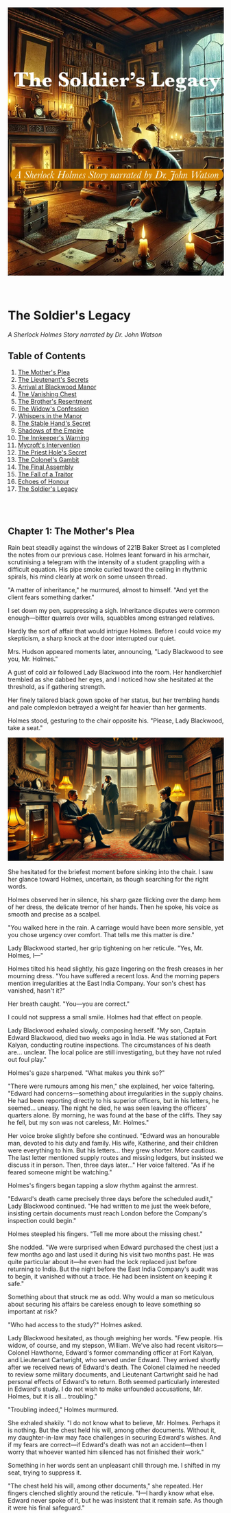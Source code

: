 
<br><br><br><br><br><br><br><br><br><br><br><br><br><br><br><br><br><br><br><br><br>

<br><br><br>
![Cover](https://raw.githubusercontent.com/cranjesh/images-test/refs/heads/main/CoverImageText.webp)
<br><br><br>

# The Soldier's Legacy
*A Sherlock Holmes Story narrated by Dr. John Watson*

## Table of Contents
1. [The Mother's Plea](#chapter-1-the-mothers-plea)
2. [The Lieutenant's Secrets](#chapter-2-the-lieutenants-secrets) 
3. [Arrival at Blackwood Manor](#chapter-3-arrival-at-blackwood-manor)
4. [The Vanishing Chest](#chapter-4-the-vanishing-chest)
5. [The Brother's Resentment](#chapter-5-the-brothers-resentment)
6. [The Widow's Confession](#chapter-6-the-widows-confession)
7. [Whispers in the Manor](#chapter-7-whispers-in-the-manor)
8. [The Stable Hand's Secret](#chapter-8-the-stable-hands-secret)
9. [Shadows of the Empire](#chapter-9-shadows-of-the-empire)
10. [The Innkeeper's Warning](#chapter-10-the-innkeepers-warning)
11. [Mycroft's Intervention](#chapter-11-mycrofts-intervention)
12. [The Priest Hole's Secret](#chapter-12-the-priest-holes-secret)
13. [The Colonel's Gambit](#chapter-13-the-colonels-gambit)
14. [The Final Assembly](#chapter-14-the-final-assembly)
15. [The Fall of a Traitor](#chapter-15-the-fall-of-a-traitor)
16. [Echoes of Honour](#chapter-16-echoes-of-honour)
17. [The Soldier's Legacy](#chapter-17-the-soldiers-legacy)

<br><br>
## Chapter 1: The Mother's Plea

Rain beat steadily against the windows of 221B Baker Street as I completed the notes from our previous case. Holmes leant forward in his armchair, scrutinising a telegram with the intensity of a student grappling with a difficult equation. His pipe smoke curled toward the ceiling in rhythmic spirals, his mind clearly at work on some unseen thread.

"A matter of inheritance," he murmured, almost to himself. "And yet the client fears something darker."

I set down my pen, suppressing a sigh. Inheritance disputes were common enough—bitter quarrels over wills, squabbles among estranged relatives. 

Hardly the sort of affair that would intrigue Holmes. Before I could voice my skepticism, a sharp knock at the door interrupted our quiet.

Mrs. Hudson appeared moments later, announcing, "Lady Blackwood to see you, Mr. Holmes."

A gust of cold air followed Lady Blackwood into the room. Her handkerchief trembled as she dabbed her eyes, and I noticed how she hesitated at the threshold, as if gathering strength.

Her finely tailored black gown spoke of her status, but her trembling hands and pale complexion betrayed a weight far heavier than her garments.

Holmes stood, gesturing to the chair opposite his. "Please, Lady Blackwood, take a seat."

![Lady Blackwood's Visit](https://raw.githubusercontent.com/cranjesh/images-test/refs/heads/main/Chapter1A.webp)

She hesitated for the briefest moment before sinking into the chair. I saw her glance toward Holmes, uncertain, as though searching for the right words.

Holmes observed her in silence, his sharp gaze flicking over the damp hem of her dress, the delicate tremor of her hands. Then he spoke, his voice as smooth and precise as a scalpel.  

"You walked here in the rain. A carriage would have been more sensible, yet you chose urgency over comfort. That tells me this matter is dire."  

Lady Blackwood started, her grip tightening on her reticule. "Yes, Mr. Holmes, I—"  

Holmes tilted his head slightly, his gaze lingering on the fresh creases in her mourning dress. "You have suffered a recent loss. And the morning papers mention irregularities at the East India Company. Your son's chest has vanished, hasn't it?"  

Her breath caught. "You—you are correct."  

I could not suppress a small smile. Holmes had that effect on people.  

Lady Blackwood exhaled slowly, composing herself. "My son, Captain Edward Blackwood, died two weeks ago in India. He was stationed at Fort Kalyan, conducting routine inspections. The circumstances of his death are... unclear. The local police are still investigating, but they have not ruled out foul play."  

Holmes's gaze sharpened. "What makes you think so?"  

"There were rumours among his men," she explained, her voice faltering. "Edward had concerns—something about irregularities in the supply chains. He had been reporting directly to his superior officers, but in his letters, he seemed... uneasy. The night he died, he was seen leaving the officers' quarters alone. By morning, he was found at the base of the cliffs. They say he fell, but my son was not careless, Mr. Holmes."  

Her voice broke slightly before she continued. "Edward was an honourable man, devoted to his duty and family. His wife, Katherine, and their children were everything to him. But his letters... they grew shorter. More cautious. The last letter mentioned supply routes and missing ledgers, but insisted we discuss it in person. Then, three days later..." Her voice faltered. "As if he feared someone might be watching."  

Holmes's fingers began tapping a slow rhythm against the armrest.  

"Edward's death came precisely three days before the scheduled audit," Lady Blackwood continued. "He had written to me just the week before, insisting certain documents must reach London before the Company's inspection could begin."  

Holmes steepled his fingers. "Tell me more about the missing chest."  

She nodded. "We were surprised when Edward purchased the chest just a few months ago and last used it during his visit two months past. He was quite particular about it—he even had the lock replaced just before returning to India. But the night before the East India Company's audit was to begin, it vanished without a trace. He had been insistent on keeping it safe."  

Something about that struck me as odd. Why would a man so meticulous about securing his affairs be careless enough to leave something so important at risk?  

"Who had access to the study?" Holmes asked.  

Lady Blackwood hesitated, as though weighing her words. "Few people. His widow, of course, and my stepson, William. We've also had recent visitors—Colonel Hawthorne, Edward's former commanding officer at Fort Kalyan, and Lieutenant Cartwright, who served under Edward. They arrived shortly after we received news of Edward's death. The Colonel claimed he needed to review some military documents, and Lieutenant Cartwright said he had personal effects of Edward's to return. Both seemed particularly interested in Edward's study. I do not wish to make unfounded accusations, Mr. Holmes, but it is all... troubling."  

"Troubling indeed," Holmes murmured.  

She exhaled shakily. "I do not know what to believe, Mr. Holmes. Perhaps it is nothing. But the chest held his will, among other documents. Without it, my daughter-in-law may face challenges in securing Edward's wishes. And if my fears are correct—if Edward's death was not an accident—then I worry that whoever wanted him silenced has not finished their work."  

Something in her words sent an unpleasant chill through me. I shifted in my seat, trying to suppress it.  

"The chest held his will, among other documents," she repeated. Her fingers clenched slightly around the reticule. "I—I hardly know what else. Edward never spoke of it, but he was insistent that it remain safe. As though it were his final safeguard."  

I glanced at Holmes, expecting him to reassure her, to dismiss her concerns as unwarranted. But his expression had darkened, his gaze distant.  

"You seem particularly interested in them," I remarked, sensing Holmes's mind already working beyond what had been said.  

Holmes remained by the window, fingers tapping a slow rhythm against the glass. His eyes flicked toward the rain-darkened streets, but his thoughts had already turned elsewhere.  

"Holmes?" I prompted.  

He did not respond immediately. Instead, he walked to the window, staring out at the rain-soaked streets. "A name caught my attention. I recall reading it in connection with a military scandal some months ago. A man of questionable integrity, if memory serves."  

He tapped his fingers against the armrest, his gaze sharpening. "Watson, your experience in the military will be of use here. I need details from Edward's colleagues—who he trusted, who he feared, and who might have wanted him silenced."

Lady Blackwood's voice broke through the quiet. "And the chest, Mr. Holmes? Do you believe it will be found?"  

Holmes turned to her, his expression unreadable. "You may expect us at Blackwood Manor tomorrow. The chest will be found, Lady Blackwood."  

She exhaled slowly, her fingers tightening around the reticule in her lap. The relief on her face was evident, yet I could not shake the feeling that Holmes had already seen beyond the surface of this case.  

As the fire crackled in the hearth, I found myself watching him closely. He had not dismissed the missing chest as a simple inheritance matter. Nor had he asked after the will or financial disputes. His focus had been elsewhere—from the moment Lady Blackwood had spoken.  

And in that moment, I realised something unsettling.  

I had thought this was merely a matter of inheritance. But Holmes's silence told me otherwise.  

The chest was more than a relic—it was a message, waiting to be read.

## Chapter 2: The Lieutenant's Secrets

Holmes’s network of informants had revealed that Lieutenant Cartwright was stationed near Blackwood Manor—a coincidence too pointed to ignore.

Through mist-shrouded carriage windows, I watched as London’s grey suburbs gave way to the garrison’s stark brick buildings. The rhythmic thud of hooves against cobblestones slowed as we neared the barracks.  The air here was different – less fog, more the sharp tang of polished metal and horseflesh.  Soldiers, their faces grim and set, moved with a practiced, almost mechanical precision.

![Chapter 5 A](https://raw.githubusercontent.com/cranjesh/images-test/refs/heads/main/Chapter5A.webp)

The room was unnervingly tidy. Reports were stacked with military exactitude on the desk, a locked dispatch box beside them. Cartwright’s uniform lay folded with similar precision, as if ready for immediate inspection. The sharp call of the evening bugle pierced the silence.

Holmes’s gaze flickered across the room before settling on Cartwright. He remained standing, arms clasped behind his back, his posture suggesting a man on edge.

“You’re uneasy, Lieutenant,” Holmes observed, his voice low. “Not about our presence, but about what we might already know.”

Cartwright stiffened, his jaw tightening almost imperceptibly.  He gestured towards two chairs, the movement jerky and uncoordinated. “I shall assist to the best of my ability, Mr. Holmes, though I’m uncertain what intelligence I can provide.”

Holmes fixed him with a piercing stare. “Let’s start with Captain Blackwood’s final days. What did you observe?”

Cartwright’s fingers twitched almost imperceptibly, then stilled. He cleared his throat. “The Captain maintained his usual exactitude in his duties, sir, but in those final weeks, his demeanour altered. He appeared…preoccupied. Protocol prevented me from inquiring further.”

As he spoke, I noted something odd. His voice was steady, controlled—but his hands betrayed him. The slight tremor in his fingers, the way he pressed them together as if willing them still, did not go unnoticed.

“The Captain was an honourable man,” Cartwright continued, his gaze flickering towards the locked dispatch box. “Perhaps too honourable for what he discovered.”

“And on the night of his death?” Holmes challenged, his gaze sharp as a scalpel.

Cartwright’s posture tightened. “Colonel Hawthorne hosted a dinner at the officers’ mess. The Captain departed early, citing urgent correspondence. The following morning…” He paused, his gaze returning to the dispatch box. “We discovered him at the base of the cliffs.”

Holmes’s eyes narrowed. “Do you suspect foul play?”

Cartwright’s gaze flicked—just briefly—towards the locked dispatch box before he replied. “The evidence remains inconclusive, sir. However, the Captain had expressed concerns regarding supply record discrepancies. He never named specific officers, but his caution regarding Colonel Hawthorne was…notable.”

Holmes leaned forward. “You visited Blackwood Manor last week, delivering Edward’s personal effects. What exactly did you bring?”

“Per regulations, sir: his compass, correspondence, and personal journal.”

“And the chest?”

Cartwright hesitated, his gaze darting nervously around the room before settling once more on the dispatch box. The pause was minute, but telling.

“I knew of it,” he admitted, his voice barely a whisper. “The Captain kept important documents inside. And now it’s been stolen.”

Holmes’s expression did not change. “Do you have any suspicions, Lieutenant?”

Cartwright’s jaw tightened.  He looked away, as if trying to avoid Holmes’s gaze. “It’s not my place to speculate, sir.”

Holmes’s voice was quiet. “Not your place, or not safe to?”

A flicker of something—doubt, fear—passed across Cartwright’s face. Gone as quickly as it came.

Holmes studied him a moment longer, then exhaled. “Very well, Lieutenant. We’ll speak again.”

As we stepped into the corridor, I glanced back. Cartwright remained seated, his gaze locked on the locked dispatch box.

The moment we were out of earshot, I turned to Holmes. “He’s hiding something.”

Holmes allowed himself the faintest smile. “And next time, Watson, he won’t have a choice.”

## Chapter 3: Arrival at Blackwood Manor

![Chapter 2 A](https://raw.githubusercontent.com/cranjesh/images-test/refs/heads/main/Chapter2A.webp)

Blackwood Manor loomed through the thick mist, a hulking silhouette against the grey.  The stone façade, slick with damp, seemed to absorb the weak light, its weight of centuries pressing down on the very air.  The mist muffled all sound save for the soft drip of moisture from the eaves and the distant, mournful cry of a raven.

Holmes trailed his fingers along the dark, intricately carved wood paneling as we were led inside. The air within the manor was heavy, redolent with the scent of damp stone and something indefinably ancient. The solemn butler moved silently ahead, his footsteps swallowed by the thick carpets. He paused at the threshold of the dimly lit drawing room.  The fire in the hearth offered a flickering, unreliable warmth, its light painting the room in shifting shadows that danced across Lady Blackwood’s mourning dress.

"Thank you for coming, Mr. Holmes," she whispered, her voice barely a breath.

![BlackwoodManorPlan](https://raw.githubusercontent.com/cranjesh/images-test/refs/heads/main/BlackwoodManorPlan.webp)

Holmes gave a small nod, his sharp gaze sweeping the room, registering every detail in an instant. His fingers traced faint scratches on the floor near the hearth. Without a word, he crouched, brushing dust from the marks.



<br><br><br>
<br><br><br>
## Chapter 4: The Vanishing Chest

Lady Blackwood led us down a narrow corridor, the air growing heavy with the scent of dust and disuse. A palpable stillness hung over the study, as if it had been frozen in time since the chest vanished. 

Holmes moved with quiet precision, his gloved fingers brushing lightly over the supply ledger on the desk.

![Study](https://raw.githubusercontent.com/cranjesh/images-test/refs/heads/main/Study.webp)

"This study was my son's favourite room," Lady Blackwood explained, her voice a hushed whisper. 

She continued, "He always felt a connection to its history. This manor, you know, has its secrets. The wine cellar, well, it's rather extensive. Edward used to joke that it could hide a small army. Every room, every closet, even the extensive wine cellar, has been examined. We found nothing."

Lady Blackwood hesitated before continuing. "Edward often spoke of the house’s old secrets. He once told me that in the days of the Reformation, this very manor held hiding places for priests fleeing persecution—hidden passages, concealed compartments. He joked that one could lose a fortune in this house and never find it again."

Holmes’s brow lifted slightly. "A house built to hide things. Most intriguing."

Holmes flipped through the ledger, his brow furrowing. "Curious. These numbers don’t align with standard military provisions. Your son was tracking something far more significant, Lady Blackwood."

Lady Blackwood stiffened, her hands clenching at her sides. "Significant? What do you mean?"

Holmes didn't answer immediately. Instead, he crouched near the floor, his fingers lightly tracing faint scratches in the thick dust. "Watson, observe."

I leaned in. The marks were subtle, but deliberate. "These scratches—" I began, then stopped, a prickle of unease running down my spine.

"They aren’t scuff marks from careless movement," Holmes stated, his voice low. "The chest wasn’t stolen. It was moved." He gestured toward the doorway. "And look—they stop abruptly at the threshold. Beyond this room, there is no further disturbance."

Lady Blackwood’s breath caught in a small gasp. "Then it may still be in the house?"

Holmes exhaled, a thoughtful expression on his face. "Not just possible—likely. If the chest had been taken out of the manor, we would expect a continued trail of scuff marks, at the very least. But there are none."

I frowned. "Then whoever moved it must have lifted it beyond this point?"

"Exactly," Holmes agreed.  "A casual thief would have dragged it—leaving an uneven trail. The absence of such marks indicates planning, precision... and intent."

He ran his fingers along the dark wood paneling near the fireplace, a faint smile playing on his lips. "Curious. There's a…subtle unevenness here."

"Unevenness?" I asked.

Holmes shrugged slightly. "A possibility. But I need to confirm something first. Come, Watson, I require a specific volume from the library. A treatise on Elizabethan architecture, if I recall correctly." He turned to Lady Blackwood. "Does the house have a library?"

"Yes, through the adjoining door."

Holmes exhaled, dusting off his gloves. "Then that is where we must look next."

![Chapter 2 B](https://raw.githubusercontent.com/cranjesh/images-test/refs/heads/main/Chapter2B.webp)

The library reeked of old paper and oak, the scent thick and musty. Towering shelves lined the walls, their shadows stretching long and distorted in the dim light.  Motes of dust danced in the single shaft of sunlight that pierced the gloom. Holmes entered first, his fingers brushing over the spines of the books as he moved toward the far wall.

Then, abruptly, he halted, his gaze fixed on the floor. "Curious."

I followed his gaze. "The dust—it’s been disturbed," I noted. "As though something large was moved and replaced."

"Not just moved—rotated," Holmes corrected, pointing to faint diagonal scratches on the wooden floor.

I crouched beside him, running my fingers along the marks. "Then the chest was placed here deliberately?"

"Yes, and more importantly—" Holmes ran a gloved hand lightly over the floorboards, his eyes narrowing. "The disturbance is recent, but look here—the dust has resettled unevenly."

I furrowed my brow. "That means it was here, but not for long?"

"Exactly." Holmes straightened, brushing off his hands. "This was not the final hiding place. It was left here temporarily, then moved again."

Lady Blackwood’s voice wavered, a hint of desperation creeping in. "This room hasn’t been touched in years."

Holmes’s gaze flicked up sharply. "Until recently."

A cold weight settled in my stomach. This was no common burglary. Someone within this house had taken the chest. Someone who knew exactly where to put it—if only for a short while.

Holmes turned, his expression darkening. "And they did not act alone."

I looked again at the disturbed dust, at the deliberate concealment of the chest’s absence. The implications were clear.

"The chest had not vanished. It had been hidden," I exhaled. "And whoever had hidden it was waiting—for what, I did not yet know."

## Chapter 5: The Brother's Resentment

The corridors of Blackwood Manor felt colder as Holmes and I made our way towards William Blackwood's study. Though the fire in the hallway sconces flickered steadily, a peculiar chill clung to the air—whether from the damp stone walls or the lingering unease in this house, I could not say.

![Chapter 4 A](https://raw.githubusercontent.com/cranjesh/images-test/refs/heads/main/Chapter4A.webp)

Inside, William's study was a stark contrast to Edward's orderly workspace. The room was cluttered with papers, ledgers stacked haphazardly, a half-filled brandy glass abandoned near an inkwell. A faint tang of pipe smoke lingered, mingling with the musty scent of old books. William himself stood by the window, arms crossed, staring out as though deep in thought.

At our entrance, he turned, his sharp features hardening.

"Mr. Holmes, Dr. Watson," he greeted tersely, gesturing to the chairs opposite his desk. "I assume this visit concerns my brother's untimely demise—or perhaps the inheritance?"

Holmes took a seat with calm precision. "Both, Mr. Blackwood. Specifically, the disappearance of your brother's chest and its implications for the estate."

William's lips curled into a sneer as he leaned back in his chair. "Implications for Katherine, you mean." He exhaled sharply. "Convenient, isn't it? The chest vanishes, the will goes missing, and suddenly, my dear sister-in-law's future is secured."

I frowned at the venom in his tone.

Holmes raised an eyebrow. "You suggest Katherine is involved?"

"Who else?" William shot back. "She gains everything if Edward's will is missing. And let's not ignore her prior... association with Lieutenant Cartwright. Who's to say Edward didn't discover something and decide to change his will?"

Holmes steepled his fingers. "Fascinating. And yet, I notice you are very specific about what Katherine stands to gain, but rather vague about what you stand to lose."

A flash of irritation crossed William's face, his fingers drumming briefly on the armrest, but he masked it quickly. "My father's decision to favour Edward over me was nothing short of favouritism." His voice was measured, but there was a cold undercurrent of resentment. "The estate should have been mine. I have fought for years to earn my place, while Edward... he was handed everything."

William swirled the brandy in his glass, a calculating look in his eyes. "Katherine's future isn't as secure as she thinks. The estate… it has other claimants." He paused, a subtle threat in his voice. "And I won't be denied."

Something in his phrasing made me uneasy.

Holmes remained impassive. "And yet, your brother's death has left you no closer to securing what you claim is rightfully yours. Tell me, do you believe his death was an accident?"

William hesitated, his gaze flickering toward the window. "Edward was many things, but careless wasn't one of them." His fingers tightened around the glass. "If you want my opinion, someone wanted him out of the way—and whoever it was, they succeeded."

Holmes studied him carefully. "Curious," he murmured.

"What is?" William asked sharply.

"You speak of your brother's death as though you know more than the official reports suggest. And yet, you did not attend the funeral, nor did you inquire about the investigation."

William's scowl deepened. "You think I had something to do with it?"

Holmes merely tilted his head slightly, allowing the silence to linger.

William exhaled sharply. He reached for his pipe but seemed to think better of it, his hand hovering over the tobacco pouch. Then, almost as an afterthought, he muttered, "Cartwright isn't the only one with blood on his hands. Ask about... Fort Kalyan's 'special shipments'."

I stiffened.

Holmes's expression remained neutral, but I could see the sharp flicker of interest in his eyes.

"Special shipments?" I echoed.

But William did not elaborate. He merely waved a hand dismissively. "Ask around. See what you find." The casualness of the gesture felt forced, too deliberate.

Holmes let the silence stretch.

Then, suddenly, William's expression shifted. His sneer faltered, and in its place, something almost imperceptible flickered in his eyes. Regret? No—something deeper.  He looked down at his hands, his fingers tracing the rim of his brandy glass.

"He wasn't always against me," he muttered, his voice barely audible. "When we were boys, he taught me to fix a pocket watch—patient, steady hands. Gave it to me on my fifteenth birthday. Said I'd learned well enough to keep it running myself."

His jaw tightened. "And yet, in the end, I was never meant to hold anything that mattered."

For a moment, the bitterness wavered, replaced by a flicker of something raw and vulnerable. Then, just as quickly, the mask returned.

Holmes said nothing, only watching.

As we stepped into the hallway, the firelight flickering across the polished floor, I exhaled, feeling the weight of the conversation settle over me.

"I almost believed him," I admitted.

Holmes's voice was quiet, but firm. "That was his intent, Watson."

I frowned. "Do you think he's lying?"

"Lying outright? No. But truth, when carefully placed, can be more dangerous than falsehood. He wants you to suspect Katherine, to believe she had the most to gain."

"And you don't?"

Holmes did not answer immediately. Instead, he glanced back at the door to William's study.

"I think William Blackwood is a man who expects to be doubted, Watson. And that is precisely why he does not lie outright. He lets truth and falsehood blur—until even the most rational man begins to doubt what he knows."

## Chapter 6: The Widow's Confession

Holmes sat in silence, his keen gaze sweeping the landscape. My thoughts were on Katherine Blackwood—the widow of a man whose death seemed far from ordinary.

As we walked into the drawing room, she stood to greet us. Her figure was slight yet composed, but her pale complexion and the dark circles beneath her eyes spoke of sleepless nights and deep grief. The flickering firelight cast long shadows across the room, accentuating the hollowness in her face.

Holmes inclined his head. "Mrs. Blackwood," he said, bowing slightly. "Thank you for meeting with us under such difficult circumstances."

"Mr. Holmes, Dr. Watson," she returned, her voice steady but low, though a slight tremor betrayed her composure. "Please, sit. I hardly know where to begin."

Holmes took a seat, his voice carrying its usual steadiness but with an unusual gentleness. "Wherever you feel most comfortable, madam. Perhaps with your late husband."

![Chapter 3 A](https://raw.githubusercontent.com/cranjesh/images-test/refs/heads/main/Chapter3A.webp)

She tightened her grip on the handkerchief clutched in her lap, the knuckles of her hand whitening.  When she spoke, her voice was measured, deliberate—but fragile beneath the surface.

"Edward was a devoted husband and father—principled, kind. The official report of his death—a fall from the cliffs—" Katherine hesitated, exhaling sharply. She pressed her fingers to her lips as if stopping the word from escaping. "It doesn't feel right."

I studied her carefully. Grief was etched in every line of her face, in the way she held herself, in the almost imperceptible tremor in her hand.  There was something else too—a quiet exhaustion, as if she had spent the past weeks fighting battles no one else could see.

Holmes exhaled slowly. "The missing chest—tell me about it."

Her composure wavered for a second, her breath catching in her throat.  "It was locked, kept in his study among his other belongings. Three nights ago, it vanished. The only ones present were William, Colonel Hawthorne, and Lieutenant Cartwright."

Holmes's gaze flickered slightly. "William. Your husband's brother. You mentioned his resentment?"

She gave a short, bitter nod. "He was furious when the estate passed to Edward. He believes it rightfully his, as the eldest son. But the will was clear. Edward's father had his reasons."

Holmes studied her, his voice measured. "Did William's behaviour change recently? Any particular event that heightened his interest in the estate?"

Katherine frowned in thought, her brow furrowing. "Yes. It was around the time he began demanding to see Edward's documents. He accused my husband of hiding something."

Holmes's tone remained neutral, though his gaze sharpened. "And what did he believe Edward was hiding?"

She exhaled slowly, her shoulders slumping slightly.  "Something to do with our great-uncle's inheritance. When he died in India, William became convinced that there were undisclosed assets or properties that should have passed to the estate."

Holmes tapped his fingers together. "And Edward's response?"

"He dismissed it. Claimed William was chasing ghosts. But…" She hesitated, her gaze drifting towards the fireplace.  "Now that I think about it, he never explicitly denied having those documents."

Holmes nodded, his expression unreadable. "Most intriguing."

A hush settled over the room, thick with unspoken truths. Holmes had unearthed something deeper than a mere family dispute. Edward Blackwood had held a secret—one his brother was desperate to uncover. And now, it seemed, that secret had cost him his life.

Holmes sat forward slightly. "Mrs. Blackwood, Lieutenant Cartwright's concern for your welfare seems…particular."

Katherine's fingers twisted the handkerchief in her lap, the fabric creasing under the pressure.  "We were acquainted before Edward. Nothing more."

I caught something in her voice—not quite hesitation, not quite falsehood—something carefully chosen.

Holmes's expression did not change. "Yet his recent visits to the study—" He let the sentence linger, inviting her to fill the silence.

She did.

"He claimed to have Edward's personal effects." Her voice wavered slightly. "Old correspondence that needed returning."

Holmes studied her. "Correspondence that Edward had already seen?"

Katherine paled, her breath catching in her throat. Her fingers clenched around the letter in her lap—a movement so small I almost missed it.

"How did you—" She turned the letter over in her hands, her gaze distant. The firelight caught the edges of the worn paper, its seal faintly smudged.

"I read them at night sometimes," she murmured, her voice barely above a whisper. "Not for answers—just to remember his words before things changed."

She hesitated, her gaze falling to the letter in her lap.

"Edward never declared it outright, but he knew. Cartwright's attentions were persistent once, though I never encouraged them. Edward was not a jealous man, but he distrusted easily. I wonder now if his suspicions ran deeper than I realised."

Her fingers tightened slightly around the letter, the paper crinkling softly.

"His last letters were different. Shorter. Cautious. As if he feared he was writing for more than my eyes."

I watched her carefully. The grief was real, etched into her very being. The exhaustion was palpable.

Holmes's gaze softened. "Your husband suspected something, Mrs. Blackwood. I mean to find out what."

She met his gaze, her expression unreadable but firm.

"If he had reason to be wary, I fear it was not without cause."

The fire crackled softly, filling the silence that followed. Holmes studied her for a moment longer, then nodded.

Holmes rose to his feet and began pacing. I turned to Katherine and spoke quietly.

"And your children, Mrs. Blackwood? How are they faring?"

She gave a small, tired smile, the corners of her mouth turning down slightly. "They're young, Dr. Watson… too young to understand."

The sorrow in her voice was unmistakable.

I nodded, offering what little comfort words could provide. Holmes, ever perceptive, had paused his pacing and observed her for a moment before speaking again.

"Thank you, Mrs. Blackwood. You have been most helpful," Holmes said gently. "With your permission, we would like to speak with others now."

Katherine composed herself and nodded.

We took our leave, and as we walked through the manor's dimly lit corridors, I could not shake the weight of Lady Blackwood's words from our first meeting. "I must recover the chest—for Katherine, for my grandsons. Edward's wishes must be honoured."

The chest was more than inheritance—it was security. And though I trusted Katherine, until it was found, I could not rule out any possibility.

As we stepped into the hallway, I exhaled, my mind turning over what had been said.

"I believe her," I admitted.

Holmes nodded slightly. "She has no reason to deceive us, Watson. But she has reason to fear."

I frowned. "Then why do I feel as though we're still missing something?"

Holmes glanced back towards the drawing room. "Because we are."

I shivered.

Holmes did not suspect Katherine—but until the chest was found, her future—and the truth—remained uncertain.
<br><br><br>
<br><br><br>
<br><br><br>
<br><br><br>
## Chapter 7: Whispers in the Manor

The manor's corridors darkened as the evening wore on, gas lamps casting flickering shadows along the walls. The weight of the investigation settled over me—a sense that we were walking through the remnants of something far greater than a simple inheritance dispute.

As Holmes and I passed the dimly lit library, a voice cut through the hush—sharp, irritated.

"…Hanger," William Blackwood muttered with disdain. "The man's loyalties were always questionable. If anyone's meddling with the estate, it's him. He seemed loyal to Hawthorne for reasons I can't fathom." A bitter laugh followed. "They'll never pin anything on me. Not with Katherine parading her innocence and Cartwright lurking like a scolded child."

I remained still, my breath held, but the floor beneath me betrayed my caution. A single, treacherous creak echoed through the corridor.

William stopped speaking.

A heavy silence followed. Footsteps approached, slow and deliberate. My pulse quickened.

Then—a soft rustle.

A loose sheet of paper slipped from a nearby stack and drifted to the floor.

William exhaled sharply. "Damn window drafts…" The footsteps hesitated, then turned away.

"…Hargreave, my lawyer says we need only wait. No will, no challenge. The courts will favor the next male heir, and by then, any objections will be nothing more than noise."

"I'll see you out," William said, his tone clipped. A chair scraped back, followed by the soft tread of retreating steps.

The conversation was over.

Only then did I release the breath I had been holding. I glanced at Holmes. Though he said nothing, there was something measured in his stillness—an assurance that the moment had passed.

I swallowed hard and whispered, "That was too close."

Holmes, still watching through the dim light, murmured, "His fingers—did you see? He clenched his fist at the mention of the will. There is fear beneath his resentment."

<br><br><br>
<br><br><br>
## Chapter 8: The Stable Hand's Secret

Rain drummed steadily against the stable roof, a soothing counterpoint to the growing unease within me. Inside the stable, the warm, earthy scent of hay and leather mingled with the damp smell of horse sweat. Hanger worked in the dim light, each stroke of the brush against the horse’s flank measured and precise.

Holmes took a slow, deliberate breath, his nostrils flaring slightly. His gaze narrowed, fixed on a small, worn leather pouch tucked into Hanger's belt.

![Chapter 6 A](https://raw.githubusercontent.com/cranjesh/images-test/refs/heads/main/Chapter6A.webp)

"Fine horses you have here," Holmes remarked, approaching Hanger. "We're here to inquire about Mr. Blackwood's affairs."

Hanger barely looked up, his movements stiff. "I tend to my work, Mr. Holmes."

Holmes’s tone remained light but unyielding. "And yet William speaks of you with particular suspicion. He implies you might be involved in certain… irregularities."

The brush stilled. Hanger’s shoulders tightened.

"William Blackwood’s always had it out for me, Mr. Holmes." Bitterness crept into his voice. "When I needed help with my sister’s medical bills, he turned me away. Said it wasn’t his concern."

Holmes nodded, as if filing this away. "The chest vanished from the study. Did you see anything unusual that night?"

Hanger’s eyes flicked toward the east wing—so quick it might have gone unnoticed. He resumed his work, the brush strokes now more agitated. "I keep to my duties, sir. Nothing more."

Holmes leaned against the stable door. "Colonel Hawthorne seems more… understanding of financial hardships."

A flicker of something—fear, regret—crossed Hanger’s face. His knuckles whitened on the brush handle.

"A man does what he must, Mr. Holmes."

As we walked back through the dusk, the rain had eased, leaving behind a damp chill.  For days, I had noticed unfamiliar figures in the village – men whose bearing and attire spoke of government service rather than local residence. Their presence confirmed Holmes's earlier hint about matters extending beyond military jurisdiction.

"You saw something in there," I said to Holmes.

He didn’t answer immediately, his gaze fixed on the windows of the east wing. Then, finally— "Three things, Watson. First, the brass marks in the study matched this polish—not military-issue, but a cheap civilian variety trying to mimic it."

I frowned. "And the second?"

"Hanger’s glance toward the east wing wasn’t that of a servant—it was of a man guarding a secret."

My pulse quickened. "And the third?"

"When I mentioned William’s financial records, Hanger reacted. A man denied help by his employer becomes vulnerable to other offers."

I exhaled. "Then why move the chest at all?"

Holmes’s lips pressed together. "Consider the timing. William’s obsession with inheritance documents, Hawthorne’s convenient arrival, and a disgruntled servant with knowledge of the house’s hidden spaces." His voice dropped lower. "The east wing’s library holds more secrets than books—Victorian manors often do."

I followed his gaze. The windows of the east wing glowed faintly in the gathering dark, like eyes keeping watch over the estate’s secrets.

Across the manor grounds, a figure sat at the village inn’s window. A well-dressed man, brass telescope glinting under the gaslight. His methodical note-taking spoke not of idle curiosity but official observation.

"Holmes." I nudged him slightly.

Holmes followed my line of sight and gave the smallest nod. "Interesting."

<br><br><br>
<br><br><br>
<br><br><br>
<br><br><br>
## Chapter 9: Shadows of the Empire

For days, I had noticed unfamiliar figures in the village - men whose bearing and attire spoke of government service rather than local residence. Their presence confirmed Holmes's earlier hint about matters extending beyond military jurisdiction.

As we left Blackwood Manor, Holmes remained uncharacteristically quiet. I had known Holmes long enough to recognize when he was drawing connections yet unspoken. 

![Chapter 7 A](https://raw.githubusercontent.com/cranjesh/images-test/refs/heads/main/Chapter7A.webp)

The fog clung to Baker Street as our carriage arrived. As we neared Baker Street, we are stopped by a uniformed constable.

"Mr. Holmes," the officer said, blocking our path. "I must advise you to drop your inquiries regarding Blackwood Manor. Official military investigators have taken over the case."

Holmes's lips curled slightly. "Curious. And who, may I ask, issued such orders?"

The constable hesitated, then produced a sealed notice from the War Office. "These matters pertain to classified military operations. Civilian interference is discouraged."

Holmes took the paper, scanned it, and handed it back. "A well-crafted deception," he murmured. "Tell your superior that I regret to inform him that my curiosity remains undeterred."

As the officer departed, I whispered, "They're watching us."

Holmes nodded, eyes sharp. "Indeed, Watson. Which means we are finally making progress."

Mrs. Hudson met us with two urgent telegrams.

I read the first:

"Watson,
I arrived in London yesterday. From memory, Edward in the past had discovered that some supply records that don't match official ledgers. He suspected Cartwright and found some records."
— Maj. James Forrester

I had nearly forgotten about my inquiry to Major Forrester, sent days earlier. When Holmes tasked me with gathering insights from Edward’s former colleagues, I had immediately thought of Forrester—a solid officer with whom I had crossed paths in Afghanistan. He had worked alongside Edward years ago and might recall details others had overlooked.

Holmes handed me the second:

"Holmes,
Return tonight. New evidence confirms a larger conspiracy beyond Fort Kalyan. The East India Company audit findings may expose everything. Time is critical."
— Mycroft

As I watched Holmes examine the telegrams, his expression darkening, I couldn't shake the feeling that we were approaching something far darker than inheritance disputes. The military's involvement suggested stakes beyond family quarrels.

"Curious," he remarked. "Mycroft's inquiry aligns too conveniently with Blackwood's fate. And Forrester—if his information is accurate, we are dealing with something far larger than a missing will."

The fog thickened as we departed, swallowing the street lamps. Ahead lay Cartwright's secrets, then our separate paths into what felt increasingly like a carefully laid snare.

<br><br><br>
<br><br><br>
<br><br><br>
<br><br><br>
## Chapter 10: The Innkeeper's Warning

The village inn was quiet when we arrived. A low fire burned in the hearth, casting flickering shadows along the wooden beams. Lieutenant Cartwright sat in a shadowed corner, hunched over a half-empty glass. His uniform was crisp, but the exhaustion in his posture betrayed his unease.

![Chapter 8 A](https://raw.githubusercontent.com/cranjesh/images-test/refs/heads/main/Chapter8A.webp)

Holmes approached without hesitation, drawing out the chair opposite Cartwright and lowering himself into it with measured calm.

"Lieutenant," Holmes said smoothly, "your silence has done little to shield you."

Cartwright barely lifted his eyes from his drink. "I don’t know what you mean."

Holmes steepled his fingers. "You were close to Edward. And yet, you claim to know nothing?"

Cartwright exhaled sharply, his fingers tightening around his glass. "Nothing of importance."

Holmes raised an eyebrow. "Nothing of importance?" His gaze flicked to the table, where Cartwright’s knuckles had gone white. "Then why visit Blackwood Manor—twice—after his death?"

Cartwright’s jaw tightened. "I had my reasons."

Holmes leaned back slightly, his voice turning colder. "Yes, I imagine you did."

I watched as Cartwright shifted uncomfortably, his fingers tapping a slow, irregular rhythm against the glass.

"You feared what the chest contained," Holmes continued, his voice deceptively casual. "That much is evident. But was it because of Edward’s letters?"

Cartwright’s grip stiffened. "I don’t know what you’re talking about."

"Ah," Holmes murmured, as though speaking to himself. "Perhaps, then, it was not the letters but the ledgers—the very records Edward had begun reviewing before his death. Tell me, Lieutenant, did you know what he found?"

Cartwright looked away. "He had theories, nothing more."

Holmes leaned forward, his eyes dark and unyielding. "And you advised him to let it go?"

Cartwright swallowed. "Edward saw inconsistencies, but I never thought they were more than bureaucratic errors. Then he dug deeper. By then, I realized it wasn’t just missing supplies—it was something larger."

Holmes’s voice was a blade now. "And yet, you did nothing to stop it."

Cartwright exhaled sharply. "Because if I spoke the truth, I wasn’t just risking my rank—I was risking my life." His voice was low, steady, but his grip on the glass had turned his knuckles white.

Holmes studied him for a long moment, his expression unreadable. "You already know who has the chest, don’t you? That’s why you’re not asking us to find it—only to ensure it isn’t opened by the wrong hands."

Cartwright hesitated. "I don’t—"

"You don’t know, or you won’t say?" Holmes interrupted, his voice calm but razor-sharp.

Cartwright swallowed. "The records… they all led back to the same source."

Holmes tapped his fingers against the table. "And the timing of your visits to the study aligned perfectly with the East India Company’s audit schedule. You needed those records destroyed before they reached London. But someone else moved first, didn’t they?"

Cartwright’s face paled.

Holmes nodded slightly. "Someone who knew about both your secrets—the ledgers and the letters."

Cartwright exhaled, staring at the table. "I needed Katherine to open it herself," he admitted, his voice tight. "Lady Blackwood had the key, and I couldn't simply demand it. If Katherine had a reason to believe it held something for her, she would push to see it opened."

I frowned. "And what truth? The corruption you covered up? Or the fact that you feared for yourself?"

Cartwright’s hands clenched into fists before he relaxed them. "Both," he admitted. "Look, I thought it was just supplies, a few ledger discrepancies. But Edward… he found something more."

Holmes leaned back, his fingers drumming against the table. "More than missing provisions. Smuggled arms? Stolen intelligence?"

Cartwright hesitated, his gaze flickering toward the darkened corners of the inn.

Holmes’s voice softened, almost thoughtful. "Or something buried deeper—payments, names?"

Cartwright swallowed, his voice barely above a whisper. "The records showed systematic theft, Mr. Holmes—all leading to the same source."

Holmes studied him carefully. "You have a choice, Lieutenant. Speak now, or let the truth bury you."

Cartwright’s face drained of color. "They can ruin me, Mr. Holmes—court-martial me, lock me away, or worse. If I speak the truth, I'm not just risking my rank; I'm risking my life."

Holmes observed him for a moment, then spoke quietly. "You already know who has the chest, Watson. He wasn’t searching for it—he was stalling. The moment he named Hawthorne, his own fate was sealed."

I exhaled. "So he let Hawthorne keep it, hoping it wouldn’t be opened?"

Holmes gave a slight nod. "Exactly. Cartwright didn’t care about the ledgers, Watson. He knew they wouldn’t implicate him directly. But the letters—those were different. Even if they proved nothing improper, their mere existence could cast shadows on Katherine’s name. He was willing to let Hawthorne keep the chest rather than risk that."

I glanced back at Cartwright, who remained silent, staring at the table as if the weight of his own inaction had finally caught up with him.

Holmes stood. "You’ve played your hand, Lieutenant. Now it’s only a matter of time before Hawthorne plays his."

As we stepped into the cold night, I turned to Holmes. "Do you think he will help us?"

Holmes smirked. "Oh, he will. The question is—will he help himself?"

The rain had stopped, but the weight of the coming storm still hung in the air.

<br><br><br>
<br><br><br>
<br><br><br>
<br><br><br>
## Chapter 11: Mycroft's Intervention

The rain had slowed to a fine drizzle by the time we arrived at Baker Street. Holmes had barely removed his coat when Mrs. Hudson intercepted us with a knowing glance.

![ChapterMycroft](https://raw.githubusercontent.com/cranjesh/images-test/refs/heads/main/ChapterMycroft.webp)

"A gentleman is waiting for you, Mr. Holmes. Though I daresay he hardly requires an invitation."

Holmes strode into the sitting room, where Mycroft reclined, a bundle of documents resting on the table.

"Ah, brother mine," Mycroft greeted. "Your telegram was well-timed. Our interests, it seems, align."

Holmes smirked. "As they often do, though you rarely admit it."

Mycroft exhaled. "Spare me. I verified your suspicions regarding Colonel Hawthorne. His activities extend beyond mere military fraud." He tapped the folder. "You’ll find these findings instructive."

Holmes skimmed the documents, his expression sharpening. "Diversion of funds, fictitious suppliers, and high-ranking officials in the East India Company implicated."

Mycroft tapped a dossier on the table. "Hawthorne was not just a thief, Sherlock. He was a collector of vulnerabilities. He had compiled records of indiscretions among the highest military echelons—gambling debts, affairs, off-ledger transactions. He was positioning himself not just as a beneficiary of corruption, but as its overseer. The empire could not afford a man like that to hold the reins."

I frowned. "So this isn’t just supply theft?"

"Not remotely," Mycroft declared. "Blackwood’s records hold enough leverage to topple men of considerable power. Hawthorne, it seems, is one of them."

Holmes set the papers down. "A tangled web indeed." He glanced at Mycroft. "Your assistance is, as always, invaluable."

Mycroft waved a hand. "You’d have uncovered it in time. But efficiency is a virtue, Sherlock, and I am nothing if not efficient."

Holmes leaned back. "Then Hawthorne will come for the chest himself."

"The question is," Mycroft said, noted his brother closely, "will you let him?"

A faint smile touched Holmes’s lips. "I rather think not. Watson and I have already set our trap."

As we left 221B, Mycroft’s words echoed in my mind. This was no longer just a missing chest. We were about to force the hand of powerful men who would do anything to stay in the dark.

<br><br>

## Chapter 12: The Priest Hole's Secret

The hour was late when we returned to Blackwood Manor, the mist curling around the estate like a living thing. Our footsteps echoed against the stone corridor as Holmes led the way to the east wing's library.

Holmes's gaze drifted across the bookcase. I remembered his comment about the unevenness in the study paneling earlier that evening, and wondered if there was a connection.  He paused, his eyes fixed on a small, almost imperceptible crack in the wall near the edge of the bookcase. He leaned closer, examining it carefully.

"Interesting," he murmured, tracing the crack with his fingertip. "It aligns perfectly with the edge of this book."

He reached for the volume, a slim, worn history of Elizabethan England. It seemed slightly out of place, jutting out a fraction of an inch further than the books on either side. As he pulled it gently from the shelf, I noticed a distinct patch of undisturbed dust behind the book, contrasting sharply with the slightly smudged area where it had been sitting. It was as if this particular volume had been moved recently, and perhaps not even placed back quite correctly. As he pulled it gently from the shelf, I noticed a slight resistance, a subtle click.  He turned the book over in his hands, examining the spine.

"And here," he said quietly, "is the key."  He pointed to a small, almost invisible indentation on the book's cover, perfectly positioned to depress a hidden mechanism.

He pressed the book gently against the wall. A soft click echoed from behind the bookcase, and a section of the wood creaked open, evealing a narrow, dark passage, barely wide enough for a man to squeeze through.  The priest hole smelled of damp earth and something else... old and musty. Holmes squeezed into the cramped space. I saw his nose twitch; he was sniffing the air. He moved further in, his expression thoughtful. His gaze settled on a worn leather pouch in the corner. He picked it up, examined it, and his face hardened. "Empty," he muttered grimly.

"This was meant to deceive us, Watson."

I straightened, my pulse quickening. "A false hiding place?"

"Precisely." Holmes’s gaze darkened. "Someone feared what was inside that chest enough to move it not once, but twice."

"Then where is it?" I asked.

Holmes’s fingers drummed once against the wood. "That, Watson, is the question I intend to answer—before someone ensures we never do."

<br><br><br>
<br><br><br>
## Chapter 13: The Colonel's Gambit

Holmes’s steps slowed as we neared the stable, his expression unusually grave. He glanced toward the darkened manor windows. "Watson, men like Hawthorne do not rely solely on rank or reputation. They cultivate influence—debtors in high places, favors owed, secrets traded like currency. Bringing him down will require more than proof."

I nodded, my brow furrowing. "A man with such reach will not fall simply because the truth is known—he will fight to keep it buried."

The stable quarters were modest, with a single cot pushed against the wall and an old wooden trunk at the foot of it. Hanger sat at a small desk, polishing a brass buckle, but the tension in his shoulders betrayed him.

![ChapterThePriestHole2](https://raw.githubusercontent.com/cranjesh/images-test/refs/heads/main/ChapterThePriestHole2.webp)

Holmes took a slow step forward. "Mr. Hanger," he said, his voice cool but edged, "I assume you have an explanation for why the chest is no longer where you hid it?"

Hanger's hands stilled. Slowly, he set the buckle aside. "I don't know what you mean."

Holmes’s gaze never wavered. "The priest hole. It's empty."

The colour drained slightly from Hanger's face.

Holmes raised an eyebrow. "Cloves. The same scent I found… in the priest hole, along with a pouch identical to yours. The cloves have undone you, Hanger. You moved the chest."

Holmes continued, his voice quiet, almost conversational. "Colonel Hawthorne’s career has been marked by curious coincidences. Supply routes compromised. Intelligence leaked. And now, a dedicated officer dead after discovering discrepancies in military records. Edward suspected something, didn’t he?"

Hanger's knuckles whitened on the cloth. "You don't understand—"

Holmes stepped closer. "Loyalty, Mr. Hanger.  But to whom? Hawthorne, who exploited your desperation? Or Edward, who trusted you?  Katherine, who now risks losing everything?"

Hanger swallowed, avoiding Holmes's gaze. "It was for my sister. Hawthorne… he offered help. William turned us away when she was sick. Hawthorne… he used my resentment."  He pulled out a worn letter, his fingers twisting it. "She writes every week… the medicine… If Hawthorne stops…" He couldn't finish the sentence.

Holmes produced the small brass key Lady Blackwood had entrusted to me. "Edward's records could bring justice. Or they could disappear forever, leaving his killer free."

Hanger's bearing crumbled. "Edward was a good man. He didn't deserve—Hawthorne said no one would be hurt. Just documents to be... examined."

Holmes’s expression darkened. "And yet, Edward is dead."

Hanger hesitated. "Because he doesn’t just want the chest gone—he wants what’s inside..."

I folded my arms. "You were the last one to touch it, Hanger. Where is it now?"

Hanger exhaled sharply, running a hand over his face. "I... I had to move it."

Holmes’s voice cut through the room like steel. "Why?"

Hanger swallowed hard. "Hawthorne’s men were watching me too closely. If they got to it first, they’d have destroyed everything inside." His voice wavered slightly. "I thought I was doing the right thing."

"Wait, Holmes," I interjected, pulling out my notebook.  Flipping through my notes from our earlier conversation with Lady Blackwood, I recalled a detail that had previously slipped my mind. "Lady Blackwood mentioned a hidden passage, connecting the study to the wine cellar.  Edward, she said, used it to move 'sensitive items'."

Holmes's eyes narrowed thoughtfully. "Sensitive items… and a secure, hidden location. The wine cellar. Given Lady Blackwood's earlier assurances. She had explained that after the chest had vanished, the premises had been thoroughly searched, but not after it was moved from its temporary location of the priest hole." He paused, his gaze fixed on Hanger.

Hanger hesitated, his face a mask of conflicting emotions. At last, he gave a slow, reluctant nod.

"Yes," he admitted, his voice barely more than a whisper. "Hawthorne’s men were too close. I had to move it."

Holmes’s gaze sharpened. "For your protection, or his?"

Hanger swallowed hard. "I did not know what else to do."

Without another word, Holmes turned briskly toward the cellar, the lantern swinging at his side. The air was damp, thick with the scent of oak and aged wood.

Hanger gestured to a shadowed corner. "There. Behind the wine barrels."

Holmes was already there, fingers tracing the iron-bound lid. From his pocket, he produced a key, and with a swift, practiced motion, turned it in the lock. The mechanism clicked open.

I frowned. "You had the key?"

Holmes did not look up. "Naturally."

Lifting the lid, he sifted through the brittle pages—ledgers, letters, official documents. His fingers paused, resting on something beneath the sheaf of papers. A flicker of something unreadable passed across his face.

I stepped forward. "It’s all here?"

Holmes murmured, almost to himself, "The will, the estate papers. Everything Lady Blackwood requires."

Then, without further inspection, he snapped the lid shut and straightened, brushing the dust from his coat.

Something was amiss. His movements were precise, deliberate—too much so. But before I could question him, he turned to Hanger.

"You have lived in London?"

Hanger hesitated. "Aye. Why?"

Holmes dusted off his sleeves. "Still know your way around?"

Hanger’s brow furrowed. "Well enough."

Holmes met his gaze. "Good." He adjusted his gloves, tugging them tighter. "I may have need of a man who moves unseen."

Hanger stiffened, but Holmes had already turned away. The conversation was over.

As we turned to leave, I caught Hanger’s fingers brush his coat—where a small bulge hadn’t been before. I frowned but said nothing. Holmes’s hands were clasped behind his back, his pace unhurried. 

"You knew," I muttered.

Holmes did not glance at me. "Suspected. Mycroft confirmed it."

I exhaled. "Then Hawthorne knows as well."

"Had he been certain, Watson, the chest would be long gone."

A rustle in the hedgerow. Holmes did not turn his head. His voice dropped slightly. "Three men. One at the treeline, another by the stables, and—"

"The manor," I finished.

A pause. Holmes withdrew a slip of paper from his coat, scrawled a brief note, folded it neatly, and slid it into his pocket.

Then, with quiet finality, he stepped through the manor’s door.

"Now, we let Hawthorne make his move."

<br><br><br>
<br><br><br>
<br><br><br>
<br><br><br>
<br><br><br>
## Chapter 14: The Final Assembly

Before dawn, a telegram sent by Holmes:

The drawing room at Blackwood Manor had become a stage for the final act. Holmes had summoned all key players: Lady Blackwood, Katherine, William, Lieutenant Cartwright and Colonel Hawthorne. The morning light cast long shadows across their faces. The household had been eerily still that morning, the kind of silence that only precedes something inevitable.

I saw when Holmes had barely stepped away, when a shadow slid into his path. Colonel Hawthorne.

"Your reputation precedes you, Mr. Holmes," he murmured. "You unravel mysteries with alarming ease."

Holmes barely glanced up. "A reputation earned, not bestowed."

Hawthorne stepped closer. "Be careful you don’t unravel your own safety in the process."

Holmes exhaled. "Loose threads rarely surprise me."

Hawthorne’s smile thinned. "A favor, then. One rarely given twice."

Holmes returned a slight smile. "Favors, like debts, are best left uncollected."

Hawthorne held his gaze a beat longer, then vanished into the crowd.

Holmes dusted his sleeve. "Threats dressed as favors, Watson. A man grasping at control."

I had no doubt—Hawthorne thought himself untouchable.

Holmes, I suspected, would prove otherwise.

<br><br><br>
<br><br><br>
<br><br><br>
<br><br><br>
<br><br><br>
## Chapter 15: The Fall of a Traitor

Holmes paced the length of the drawing-room, his sharp gaze sweeping over the assembled faces. The fire crackled in the grate, casting flickering shadows upon the walls. At last, he spoke.

"Each of you," he began, his tone calm yet deliberate, "had reason to seek Edward Blackwood’s chest. William Blackwood believed it contained documents that might overturn his brother’s claim. Lieutenant Cartwright sought to recover certain compromising letters. Lady Blackwood wished to confirm her son’s suspicions. And Katherine—she sought justice for her husband."

He paused, letting the words settle. "But only one among you knew its true contents. Only one understood why Edward Blackwood had to die."

A heavy silence fell over the room. The tension was thick as the London fog. Holmes stood near the fireplace, his expression inscrutable. Hawthorne shifted impatiently.

Holmes's voice cut through the heavy silence. "It wasn’t enough to profit from the shadows, was it, Colonel? You knew exposure was inevitable, so you prepared your insurance. The names on these pages—generals, ministers, even members of Parliament—each one marked with debts owed, secrets buried. You meant to hold them all at your mercy." His gaze was unyielding. "But you miscalculated. The man you killed, Edward Blackwood, would not be silenced so easily."

"You have spoken in riddles long enough, Holmes," he scoffed.

Holmes raised an eyebrow. "Most revealing," he murmured. "A man secure in his innocence does not rush to declare another’s failure." He turned, pacing slowly. "We have before us a tale of resentment and deceit. Lieutenant Cartwright, burdened by past indiscretions. William Blackwood, consumed by jealousy and the lure of inheritance. And you, Colonel, with the most to lose."

Hawthorne leaned back, arms folded across his chest. "And yet, Holmes, you have no proof."

Holmes turned his attention to a small wooden chest resting against the wall. William’s breath caught. Katherine stiffened. Hawthorne’s smirk wavered for the briefest moment.

Holmes placed a hand upon the chest. "This, Colonel," he said coolly, "is what you were willing to kill for."

![Chapter 10 A](https://raw.githubusercontent.com/cranjesh/images-test/refs/heads/main/Chapter10A.webp)

Hawthorne’s eyes darkened. A smirk returned to his lips, but it did not quite reach his eyes. "Take it," he commanded.

Two men stepped forward from the doorway, their intent clear.

At that moment, the door burst open. "Colonel Reginald Hawthorne!"

Hawthorne turned sharply. In the doorway stood Inspector Lestrade, flanked by two officers.

"You are under arrest for conspiracy and treason."

A flicker of tension crossed Hawthorne’s face. His hired men hesitated. Lestrade’s drawn pistol left them in no doubt. They stepped back without a word.

Hawthorne’s fingers twitched. "Inspector," he said, his tone measured, "I would advise you to reconsider. There are men—men of influence—who will not look kindly upon this."

Lestrade hesitated for a mere fraction of a second. But it was long enough.

Holmes Opens the Chest – Hawthorne Questions the Arrest
Holmes, now standing over the chest, unlatched its lid and swung it open. The hinges creaked softly. Inside lay only the will and estate papers.

A murmur of confusion rippled through the room. Hawthorne’s smirk flickered, but only for a moment. He straightened, his voice regaining its edge.

"Quite the performance, Holmes," he said smoothly, crossing his arms. "But where is your proof? These are legal documents—estate matters, nothing more. Hardly the stuff of treason."

His gaze shifted toward Lestrade. "You have nothing. A flimsy accusation and a public spectacle—that is all this is. You have overplayed your hand."

A few murmurs rose in agreement. Even I felt a flicker of doubt. Could it be that Holmes had miscalculated?

But Holmes remained unmoved. He reached into his coat, withdrew a folded telegram, and let it fall onto the desk.

Hawthorne’s smirk froze. Slowly, he picked up the slip of paper and unfolded it.

THE TIMES, LONDON
DOCUMENTS RECEIVED. FIRST EDITION PRESS READY. EXPECT PUBLICATION BY NOON.
REGARDS, M.

Hawthorne’s grip on the telegram tightened. His jaw clenched.

"You... sent them?"

Holmes’s voice was calm, almost casual. "Before we even left the cellar, Colonel. The documents are already beyond your reach."

Hawthorne turned to his men, but they no longer met his gaze.

"Edward Blackwood documented everything," Holmes continued. "He compiled military records, lists of stolen supplies, financial transactions—every piece of evidence required to expose the corruption at play. That is what you sought to destroy, Colonel. And that is what has already been sent to The Times."

A shift occurred in the room. Hawthorne’s hired men looked away. No one was willing to intervene now.

Holmes’s tone remained even. "Your allies are not silencing evidence, Colonel. They are cutting you loose. You are no longer an asset—you are a liability."

For the first time that evening, Hawthorne’s mask slipped.

Lestrade stepped forward, his grip firm as he took hold of Hawthorne’s arm.

"Colonel Reginald Hawthorne, you are under arrest for conspiracy and treason."

Hawthorne did not resist. The iron cuffs clicked into place.

![Chapter 10 B](https://raw.githubusercontent.com/cranjesh/images-test/refs/heads/main/Chapter10B.webp)

Lestrade adjusted his gloves. "Your telegram was timely, Holmes. We had men in place before dawn."

Holmes inclined his head slightly. "I expected no less."

Lady Blackwood stood tall. "You underestimated my son, Colonel. He was more than a pawn in your schemes."

And so, the man who had orchestrated so much deception was led away in silence, his bravado replaced by grim resignation.

Final Conversation – Holmes and Watson
As the tension in the room eased, I turned to Holmes. "You removed them in the cellar," I said, the realization striking me suddenly.

Holmes’s expression remained unreadable. "A necessary precaution, Watson. Had we relied on the chest alone, Hawthorne would have ensured its destruction before the night was through. This way, the evidence was beyond his reach before he even stepped into this room."

Hanger, who had remained silent until now, let out a sharp breath. "London’s streets move quickly for those who know them."

Holmes gave a slight nod. "Indeed."

I exhaled, shaking my head. "I don’t suppose you’ll tell me when you decided all this?"

Holmes’s lips curled in the faintest of smiles. "Now, Watson, where then would be the mystery?"

## Chapter 16: Echoes of Honour

Holmes’s gaze locked onto William. “Tell me, do you believe Edward died a fool? That he deserved nothing from you?”

William scoffed. “He always got what he wanted.”

Holmes’s tone sharpened. “No, William. He fought for what was right—against men who would see your family ruined. Even for you.”

William exhaled sharply, looking away. His hands, once clenched in defiance, loosened—then curled into fists again, but this time with something else. Regret.

“This was among Edward’s papers,” Holmes remarked, unfolding a faded scrap of parchment. The ink was smudged, hurriedly scrawled, but still legible.

William always wanted to fix things. I never told him how much I admired that.

William’s fingers tightened around the note. His breath caught. A second passed—then another—before he crushed it in his palm. “It’s nothing,” he muttered, voice rough. But his knuckles had gone white.

Katherine touched his arm gently. "He protected us all, in the end."

The morning light strengthened, justice finally illuminating the shadows of Blackwood Manor. I had seen many men fall to Holmes’s deductions, but rarely had I witnessed one crumble under the weight of his own overconfidence. As the door closed behind him, I realized that Blackwood Manor had finally exorcised its ghosts.

<br><br><br>
<br><br><br>
<br><br><br>
## Chapter 17: The Soldier's Legacy

The scandal's ripples extended far beyond Blackwood Manor. Colonel Hawthorne's arrest prompted Parliament to launch a thorough investigation, leading to reforms that dismantled long-standing corrupt practices.

William Blackwood's departure from the estate carried a weight of its own revelation. 

Holmes later shared with me that among Edward's recovered papers was a letter addressed to his stepbrother, acknowledging the pain of their father's choice and offering a substantial portion of the great-uncle's Indian properties as reconciliation. The letter never reached William, intercepted by Hawthorne's men.

One morning, Katherine found a pocket watch on Edward's old desk, its repaired hinge gleaming. She turned it over, tracing the E.B. initials—and suddenly saw William as a boy, cheeks smudged with oil, grinning as Edward guided his hands to fix it. There was also a note, she read it in silence, her fingers trembling slightly at the faded ink. 
"I have much to atone for—both as a brother and an heir. May the estate flourish under your care. I see now Edward was trying to protect us all.
—William"
 
Holmes later observed the replaced spring. "A child's lesson remembered too late, Watson. Some fractures outlast even time."

Lieutenant Cartwright, freed from Hawthorne's manipulations, worked to support Katherine as she secured the estate.

Holmes tossed The Times onto my lap, his finger tapping a headline: "Parliament Enacts Military Stores Act 1897: Greater Accountability for Supply Officers."

"Observe the date, Watson," he said. "Six months to the day since Hawthorne's arrest. Theft of regimental stores now carries penal servitude—direct thanks to Edward Blackwood's ledgers gathering dust in Whitehall."

I thought of Katherine's children that night, and the countless soldiers' families who would never know how Edward's quiet diligence, and Holmes's relentless mind, had reshaped the empire's bones.

Holmes, reflecting on the case, remarked quietly as we departed, "A single rotten branch may poison the tree, Watson. But uproot it," he tapped his cane decisively, "and the roots remember how to grow."

Katherine, in time, forgave Mr. Hanger. He remained at the estate, tending to the stables as he always had—though now with lighter shoulders. She saw to it that his sister received the care she needed, without debt or obligation.

When I last passed through Blackwood Manor, I found him at work, hands steady as he adjusted a saddle's worn straps. He met my gaze, nodded once, and returned to his task. Some burdens, I thought, could only be repaid through quiet service.

I also found Katherine by the parlor window, watching her children in the garden. Their laughter, once silenced by grief, rang through the halls again.

Beside her lay a leather-bound journal—Edward's notes, his careful handwriting preserved. She traced the cover lightly and exhaled.

Katherine gazed out at her children playing in the garden where Edward had once taught them about honour. "He chose justice over vengeance," she murmured. "And in doing so, he safeguarded not only our family but countless others."

*The End*
